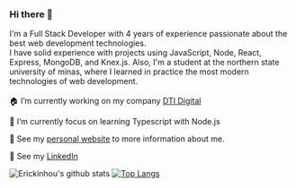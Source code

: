 ### Hi there 👋

I'm a Full Stack Developer with 4 years of experience passionate about the best web development technologies.<br>
I have solid experience with projects using JavaScript, Node, React, Express, MongoDB, and Knex.js. Also, I'm a student at the northern state university of minas, where I learned in practice the most modern technologies of web development.<br><br>
:house: I’m currently working on my company [DTI Digital](https://www.dtidigital.com.br/)<br>

:book: I’m currently focus on learning Typescript with Node.js<br>

:rocket: See my [personal website](https://erickwillian.me/) to more information about me.<br>

:busts_in_silhouette: See my [LinkedIn](https://www.linkedin.com/in/erick-willian-8553a2133/)<br>


![Erickinhou's github stats](https://github-readme-stats.vercel.app/api?username=Erickinhou&show_icons=true&theme=dark&count_private=true) [![Top Langs](https://github-readme-stats.vercel.app/api/top-langs/?username=Erickinhou&layout=compact&theme=dark)](https://github.com/Erickinhou/github-readme-stats)

